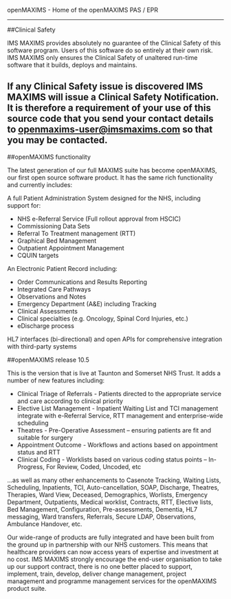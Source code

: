 openMAXIMS - Home of the openMAXIMS PAS / EPR

---
##Clinical Safety

IMS MAXIMS provides absolutely no guarantee of the Clinical Safety of this software program.  Users of this software do so entirely at their own risk. IMS MAXIMS only ensures the Clinical Safety of unaltered run-time software that it builds, deploys and maintains.

If any Clinical Safety issue is discovered IMS MAXIMS will issue a Clinical Safety Notification.  It is therefore a requirement of your use of this source code that you send your contact details to openmaxims-user@imsmaxims.com so that you may be contacted.
---
##openMAXIMS functionality

The latest generation of our full MAXIMS suite has become openMAXIMS, our first open source software product. It has the same rich functionality and currently includes:

A full Patient Administration System designed for the NHS, including support for:

*  NHS e-Referral Service (Full rollout approval from HSCIC)
*  Commissioning Data Sets
*  Referral To Treatment management (RTT)
*  Graphical Bed Management
*  Outpatient Appointment Management
*  CQUIN targets


An Electronic Patient Record including:

*  Order Communications and Results Reporting
*  Integrated Care Pathways
*  Observations and Notes
*  Emergency Department (A&E) including Tracking
*  Clinical Assessments
*  Clinical specialties (e.g. Oncology, Spinal Cord Injuries, etc.)
*  eDischarge process


HL7 interfaces (bi-directional) and open APIs for comprehensive integration with third-party systems

##openMAXIMS release 10.5

This is the version that is live at Taunton and Somerset NHS Trust.  It adds a number of new features including:

*  Clinical Triage of Referrals - Patients directed to the appropriate service and care according to clinical priority
*  Elective List Management - Inpatient Waiting List and TCI management integrate with e-Referral Service, RTT management and enterprise-wide scheduling
*  Theatres - Pre-Operative Assessment – ensuring patients are fit and suitable for surgery
*  Appointment Outcome - Workflows and actions based on appointment status and RTT
*  Clinical Coding - Worklists based on various coding status points – In-Progress, For Review, Coded, Uncoded, etc

...as well as many other enhancements to Casenote Tracking, Waiting Lists, Scheduling, Inpatients, TCI, Auto-cancellation, SOAP, Discharge, Theatres, Therapies, Ward View, Deceased, Demographics, Worlists, Emergency Department, Outpatients, Medical worklist, Contracts, RTT, Elective lists, Bed Management, Configuration, Pre-assessments, Dementia, HL7 messaging, Ward transfers, Referrals, Secure LDAP, Observations, Ambulance Handover, etc.


Our wide-range of products are fully integrated and have been built from the ground up in partnership with our NHS customers. This means that healthcare providers can now access years of expertise and investment at no cost. IMS MAXIMS strongly encourage the end-user organisation to take up our support contract, there is no one better placed to support, implement, train, develop, deliver change management, project management and programme management services for the openMAXIMS product suite.

